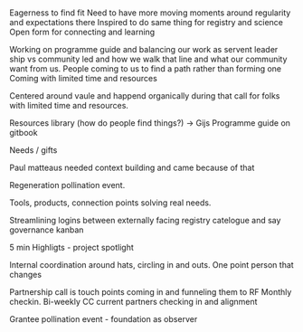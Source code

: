 # 

Eagerness to find fit
Need to have more moving moments around regularity and expectations there
Inspired to do same thing for registry and science
Open form for connecting and learning

Working on programme guide and balancing our work as servent leader ship vs community led and how we walk that line and what our community want from us.
People coming to us to find a path rather than forming one
Coming with limited time and resources

Centered around vaule and happend organically during that call for folks with limited time and resources. 

Resources library (how do people find things?) -> Gijs
Programme guide on gitbook

Needs / gifts

Paul matteaus needed context building and came because of that

Regeneration pollination event.

Tools, products, connection points solving real needs.

Streamlining logins between externally facing registry catelogue and say governance kanban

5 min Highligts - project spotlight

Internal coordination around hats, circling in and outs. One point person that changes 

Partnership call is touch points coming in and funneling them to RF Monthly checkin.
Bi-weekly CC current partners checking in and alignment

Grantee pollination event - foundation as observer 